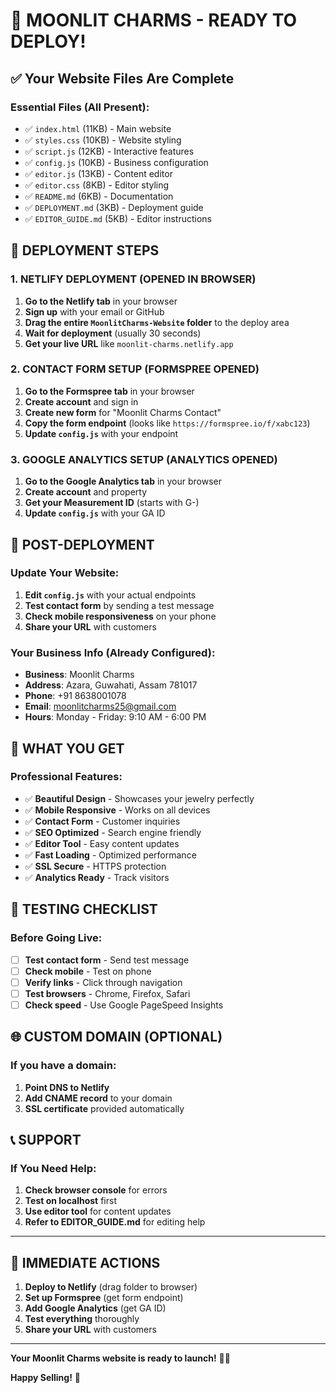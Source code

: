# 🚀 MOONLIT CHARMS - READY TO DEPLOY! 

## ✅ Your Website Files Are Complete

### Essential Files (All Present):
- ✅ `index.html` (11KB) - Main website
- ✅ `styles.css` (10KB) - Website styling  
- ✅ `script.js` (12KB) - Interactive features
- ✅ `config.js` (10KB) - Business configuration
- ✅ `editor.js` (13KB) - Content editor
- ✅ `editor.css` (8KB) - Editor styling
- ✅ `README.md` (6KB) - Documentation
- ✅ `DEPLOYMENT.md` (3KB) - Deployment guide
- ✅ `EDITOR_GUIDE.md` (5KB) - Editor instructions

## 🎯 DEPLOYMENT STEPS

### 1. NETLIFY DEPLOYMENT (OPENED IN BROWSER)
1. **Go to the Netlify tab** in your browser
2. **Sign up** with your email or GitHub
3. **Drag the entire `MoonlitCharms-Website` folder** to the deploy area
4. **Wait for deployment** (usually 30 seconds)
5. **Get your live URL** like `moonlit-charms.netlify.app`

### 2. CONTACT FORM SETUP (FORMSPREE OPENED)
1. **Go to the Formspree tab** in your browser
2. **Create account** and sign in
3. **Create new form** for "Moonlit Charms Contact"
4. **Copy the form endpoint** (looks like `https://formspree.io/f/xabc123`)
5. **Update `config.js`** with your endpoint

### 3. GOOGLE ANALYTICS SETUP (ANALYTICS OPENED)
1. **Go to the Google Analytics tab** in your browser
2. **Create account** and property
3. **Get your Measurement ID** (starts with G-)
4. **Update `config.js`** with your GA ID

## 🔧 POST-DEPLOYMENT

### Update Your Website:
1. **Edit `config.js`** with your actual endpoints
2. **Test contact form** by sending a test message
3. **Check mobile responsiveness** on your phone
4. **Share your URL** with customers

### Your Business Info (Already Configured):
- **Business**: Moonlit Charms
- **Address**: Azara, Guwahati, Assam 781017
- **Phone**: +91 8638001078
- **Email**: moonlitcharms25@gmail.com
- **Hours**: Monday - Friday: 9:10 AM - 6:00 PM

## 🎉 WHAT YOU GET

### Professional Features:
- ✅ **Beautiful Design** - Showcases your jewelry perfectly
- ✅ **Mobile Responsive** - Works on all devices
- ✅ **Contact Form** - Customer inquiries
- ✅ **SEO Optimized** - Search engine friendly
- ✅ **Editor Tool** - Easy content updates
- ✅ **Fast Loading** - Optimized performance
- ✅ **SSL Secure** - HTTPS protection
- ✅ **Analytics Ready** - Track visitors

## 📱 TESTING CHECKLIST

### Before Going Live:
- [ ] **Test contact form** - Send test message
- [ ] **Check mobile** - Test on phone
- [ ] **Verify links** - Click through navigation
- [ ] **Test browsers** - Chrome, Firefox, Safari
- [ ] **Check speed** - Use Google PageSpeed Insights

## 🌐 CUSTOM DOMAIN (OPTIONAL)

### If you have a domain:
1. **Point DNS to Netlify**
2. **Add CNAME record** to your domain
3. **SSL certificate** provided automatically

## 📞 SUPPORT

### If You Need Help:
1. **Check browser console** for errors
2. **Test on localhost** first
3. **Use editor tool** for content updates
4. **Refer to EDITOR_GUIDE.md** for editing help

---

## 🎯 IMMEDIATE ACTIONS

1. **Deploy to Netlify** (drag folder to browser)
2. **Set up Formspree** (get form endpoint)
3. **Add Google Analytics** (get GA ID)
4. **Test everything** thoroughly
5. **Share your URL** with customers

---

**Your Moonlit Charms website is ready to launch!** 💎✨

**Happy Selling!** 🚀 